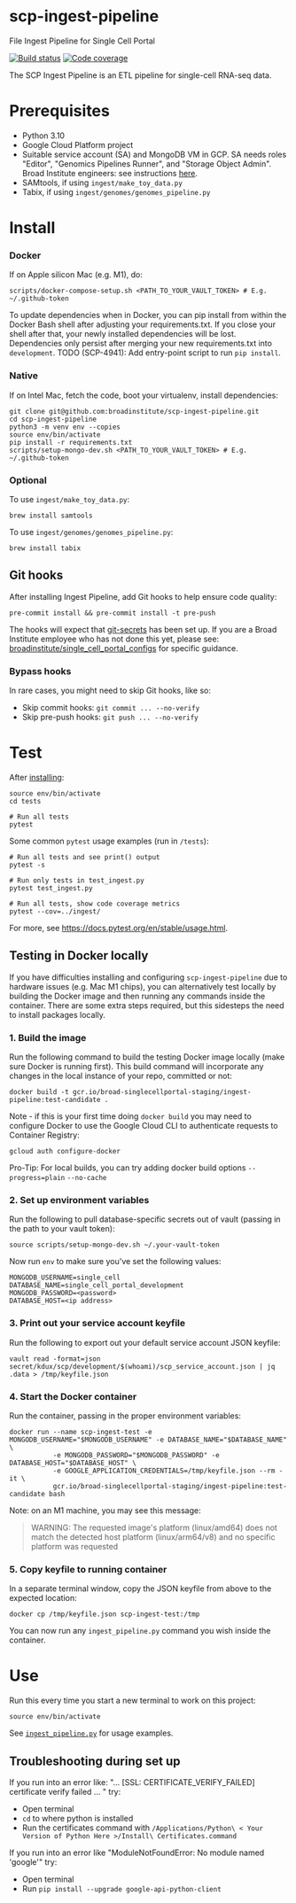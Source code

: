 # scp-ingest-pipeline

File Ingest Pipeline for Single Cell Portal

[![Build status](https://img.shields.io/circleci/build/github/broadinstitute/scp-ingest-pipeline.svg)](https://circleci.com/gh/broadinstitute/scp-ingest-pipeline)
[![Code coverage](https://codecov.io/gh/broadinstitute/scp-ingest-pipeline/branch/master/graph/badge.svg)](https://codecov.io/gh/broadinstitute/scp-ingest-pipeline)

The SCP Ingest Pipeline is an ETL pipeline for single-cell RNA-seq data.

# Prerequisites

- Python 3.10
- Google Cloud Platform project
- Suitable service account (SA) and MongoDB VM in GCP. SA needs roles "Editor", "Genomics Pipelines Runner", and "Storage Object Admin". Broad Institute engineers: see instructions [here](https://github.com/broadinstitute/single_cell_portal_configs/tree/master/terraform-mongodb).
- SAMtools, if using `ingest/make_toy_data.py`
- Tabix, if using `ingest/genomes/genomes_pipeline.py`

# Install

### Docker

If on Apple silicon Mac (e.g. M1), do:

```
scripts/docker-compose-setup.sh <PATH_TO_YOUR_VAULT_TOKEN> # E.g. ~/.github-token
```

To update dependencies when in Docker, you can pip install from within the Docker Bash shell after adjusting your requirements.txt.
If you close your shell after that, your newly installed dependencies will be lost.  Dependencies only persist after merging your
new requirements.txt into `development`.  TODO (SCP-4941): Add entry-point script to run `pip install`.

### Native

If on Intel Mac, fetch the code, boot your virtualenv, install dependencies:

```
git clone git@github.com:broadinstitute/scp-ingest-pipeline.git
cd scp-ingest-pipeline
python3 -m venv env --copies
source env/bin/activate
pip install -r requirements.txt
scripts/setup-mongo-dev.sh <PATH_TO_YOUR_VAULT_TOKEN> # E.g. ~/.github-token
```

### Optional

To use `ingest/make_toy_data.py`:

```
brew install samtools
```

To use `ingest/genomes/genomes_pipeline.py`:

```
brew install tabix
```

## Git hooks

After installing Ingest Pipeline, add Git hooks to help ensure code quality:

```
pre-commit install && pre-commit install -t pre-push
```

The hooks will expect that [git-secrets](https://github.com/awslabs/git-secrets) has been set up. If you are a Broad Institute employee who has not done this yet, please see: [broadinstitute/single_cell_portal_configs](https://github.com/broadinstitute/single_cell_portal_configs) for specific guidance.

### Bypass hooks

In rare cases, you might need to skip Git hooks, like so:

- Skip commit hooks: `git commit ... --no-verify`
- Skip pre-push hooks: `git push ... --no-verify`

# Test

After [installing](#install):

```
source env/bin/activate
cd tests

# Run all tests
pytest
```

Some common `pytest` usage examples (run in `/tests`):

```
# Run all tests and see print() output
pytest -s

# Run only tests in test_ingest.py
pytest test_ingest.py

# Run all tests, show code coverage metrics
pytest --cov=../ingest/
```

For more, see <https://docs.pytest.org/en/stable/usage.html>.

## Testing in Docker locally
<!--
Step 1 is also useful for troubleshooting when Dockerfile updates fail to build
-->
If you have difficulties installing and configuring `scp-ingest-pipeline` due to hardware issues (e.g. Mac M1 chips),
you can alternatively test locally by building the Docker image and then running any commands inside the container.
There are some extra steps required, but this sidesteps the need to install packages locally.

### 1. Build the image

Run the following command to build the testing Docker image locally (make sure Docker is running first). This build command will incorporate any changes in the local instance of your repo, committed or not:

```
docker build -t gcr.io/broad-singlecellportal-staging/ingest-pipeline:test-candidate .
```

Note - if this is your first time doing `docker build` you may need to configure Docker to use the Google Cloud CLI to authenticate requests to Container Registry:

```
gcloud auth configure-docker
```

Pro-Tip: For local builds, you can try adding docker build options `--progress=plain` `--no-cache`

### 2. Set up environment variables

Run the following to pull database-specific secrets out of vault (passing in the path to your vault token):

```
source scripts/setup-mongo-dev.sh ~/.your-vault-token
```

Now run `env` to make sure you've set the following values:

```
MONGODB_USERNAME=single_cell
DATABASE_NAME=single_cell_portal_development
MONGODB_PASSWORD=<password>
DATABASE_HOST=<ip address>
```

### 3. Print out your service account keyfile

Run the following to export out your default service account JSON keyfile:

```
vault read -format=json secret/kdux/scp/development/$(whoami)/scp_service_account.json | jq .data > /tmp/keyfile.json
```

### 4. Start the Docker container

Run the container, passing in the proper environment variables:

```
docker run --name scp-ingest-test -e MONGODB_USERNAME="$MONGODB_USERNAME" -e DATABASE_NAME="$DATABASE_NAME" \
           -e MONGODB_PASSWORD="$MONGODB_PASSWORD" -e DATABASE_HOST="$DATABASE_HOST" \
           -e GOOGLE_APPLICATION_CREDENTIALS=/tmp/keyfile.json --rm -it \
           gcr.io/broad-singlecellportal-staging/ingest-pipeline:test-candidate bash
```

Note: on an M1 machine, you may see this message:

> WARNING: The requested image's platform (linux/amd64) does not match the detected host platform (linux/arm64/v8) and no specific platform was requested

### 5. Copy keyfile to running container

In a separate terminal window, copy the JSON keyfile from above to the expected location:

```
docker cp /tmp/keyfile.json scp-ingest-test:/tmp
```

You can now run any `ingest_pipeline.py` command you wish inside the container.

# Use

Run this every time you start a new terminal to work on this project:

```
source env/bin/activate
```

See [`ingest_pipeline.py`](https://github.com/broadinstitute/scp-ingest-pipeline/blob/development/ingest/ingest_pipeline.py) for usage examples.

## Troubleshooting during set up

If you run into an error like: "... [SSL: CERTIFICATE_VERIFY_FAILED] certificate verify failed ... " try:

- Open terminal
- `cd` to where python is installed
- Run the certificates command with `/Applications/Python\ < Your Version of Python Here >/Install\ Certificates.command`

If you run into an error like "ModuleNotFoundError: No module named 'google'" try:

- Open terminal
- Run `pip install --upgrade google-api-python-client`
